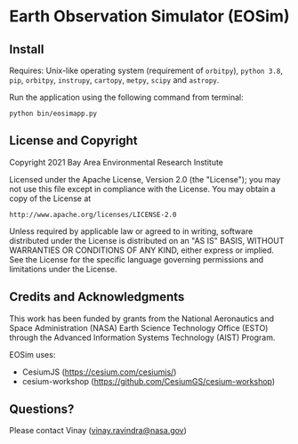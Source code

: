 # Earth Observation Simulator (EOSim)

## Install

Requires: Unix-like operating system (requirement of `orbitpy`), `python 3.8`, `pip`, `orbitpy`, `instrupy`, `cartopy`, `metpy`, `scipy` and `astropy`.

Run the application using the following command from terminal:
```
python bin/eosimapp.py
```

## License and Copyright

Copyright 2021 Bay Area Environmental Research Institute

Licensed under the Apache License, Version 2.0 (the "License");
you may not use this file except in compliance with the License.
You may obtain a copy of the License at

    http://www.apache.org/licenses/LICENSE-2.0

Unless required by applicable law or agreed to in writing, software
distributed under the License is distributed on an "AS IS" BASIS,
WITHOUT WARRANTIES OR CONDITIONS OF ANY KIND, either express or implied.
See the License for the specific language governing permissions and
limitations under the License.

## Credits and Acknowledgments

This work has been funded by grants from the National Aeronautics and Space Administration (NASA) Earth Science Technology Office (ESTO) through the Advanced Information Systems Technology (AIST) Program.

EOSim uses:

- CesiumJS (https://cesium.com/cesiumjs/)
- cesium-workshop (https://github.com/CesiumGS/cesium-workshop)

## Questions?

Please contact Vinay (vinay.ravindra@nasa.gov)

